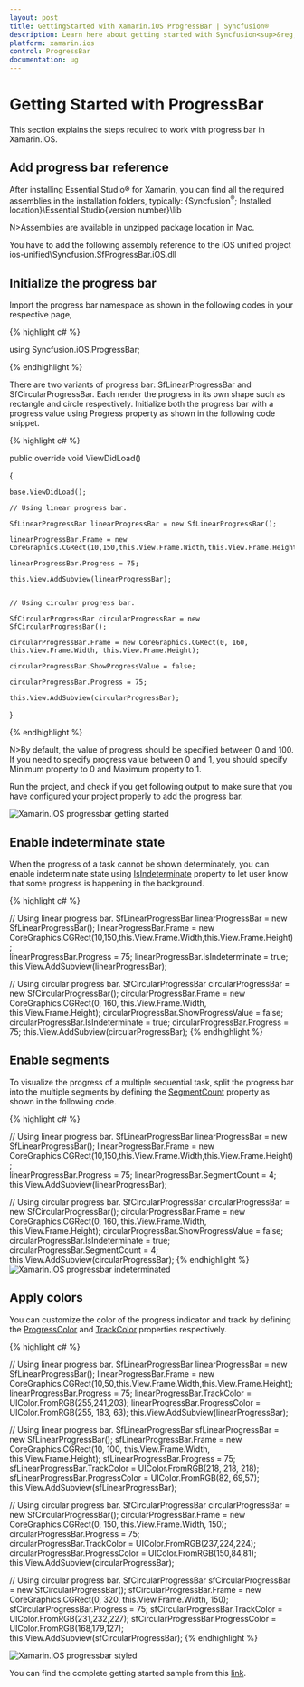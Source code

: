 ```yaml
---
layout: post
title: GettingStarted with Xamarin.iOS ProgressBar | Syncfusion®
description: Learn here about getting started with Syncfusion<sup>&reg;</sup>; Xamarin ProgressBar (Progress Bar) control, its elements and more.
platform: xamarin.ios
control: ProgressBar
documentation: ug
---
```



# Getting Started with ProgressBar

This section explains the steps required to work with progress bar in Xamarin.iOS.

## Add progress bar reference

After installing Essential Studio® for Xamarin, you can find all the required assemblies in the installation folders, typically:
{Syncfusion<sup>&reg;</sup>; Installed location}\Essential Studio{version number}\lib

N>Assemblies are available in unzipped package location in Mac.

You have to add the following assembly reference to the iOS unified project
ios-unified\Syncfusion.SfProgressBar.iOS.dll

## Initialize the progress bar

Import the progress bar namespace as shown in the following codes in your respective page,

{% highlight c# %}

using Syncfusion.iOS.ProgressBar;

{% endhighlight %}

There are two variants of progress bar: SfLinearProgressBar and SfCircularProgressBar. Each render the progress in its own shape such as rectangle and circle respectively. Initialize both the progress bar with a progress value using Progress property as shown in the following code snippet.

{% highlight c# %}


public override void ViewDidLoad()

{

    base.ViewDidLoad();

    // Using linear progress bar. 

    SfLinearProgressBar linearProgressBar = new SfLinearProgressBar();

    linearProgressBar.Frame = new CoreGraphics.CGRect(10,150,this.View.Frame.Width,this.View.Frame.Height);            

    linearProgressBar.Progress = 75;

    this.View.AddSubview(linearProgressBar);


    // Using circular progress bar.

    SfCircularProgressBar circularProgressBar = new SfCircularProgressBar();

    circularProgressBar.Frame = new CoreGraphics.CGRect(0, 160, this.View.Frame.Width, this.View.Frame.Height);

    circularProgressBar.ShowProgressValue = false;

    circularProgressBar.Progress = 75;

    this.View.AddSubview(circularProgressBar);            

}

{% endhighlight %}
 

N>By default, the value of progress should be specified between 0 and 100. If you need to specify progress value between 0 and 1, you should specify Minimum property to 0 and Maximum property to 1.

Run the project, and check if you get following output to make sure that you have configured your project properly to add the progress bar.

![Xamarin.iOS progressbar getting started](overview_images/progressbar.png)


## Enable indeterminate state

When the progress of a task cannot be shown determinately, you can enable indeterminate state using [IsIndeterminate](https://help.syncfusion.com/cr/xamarin-ios/Syncfusion.iOS.ProgressBar.ProgressBarBase.html#Syncfusion_iOS_ProgressBar_ProgressBarBase_IsIndeterminate) property to let user know that some progress is happening in the background.


{% highlight c# %}

// Using linear progress bar. 
SfLinearProgressBar linearProgressBar = new SfLinearProgressBar();
linearProgressBar.Frame = new CoreGraphics.CGRect(10,150,this.View.Frame.Width,this.View.Frame.Height);            
linearProgressBar.Progress = 75;
linearProgressBar.IsIndeterminate = true;
this.View.AddSubview(linearProgressBar);

// Using circular progress bar.
SfCircularProgressBar circularProgressBar = new SfCircularProgressBar();
circularProgressBar.Frame = new CoreGraphics.CGRect(0, 160, this.View.Frame.Width, this.View.Frame.Height);
circularProgressBar.ShowProgressValue = false;
circularProgressBar.IsIndeterminate = true;
circularProgressBar.Progress = 75;
this.View.AddSubview(circularProgressBar);
{% endhighlight %}


## Enable segments

To visualize the progress of a multiple sequential task, split the progress bar into the multiple segments by defining the [SegmentCount](https://help.syncfusion.com/cr/xamarin-ios/Syncfusion.iOS.ProgressBar.ProgressBarBase.html#Syncfusion_iOS_ProgressBar_ProgressBarBase_SegmentCount) property as shown in the following code.

{% highlight c# %}

// Using linear progress bar. 
SfLinearProgressBar linearProgressBar = new SfLinearProgressBar();
linearProgressBar.Frame = new CoreGraphics.CGRect(10,150,this.View.Frame.Width,this.View.Frame.Height);            
linearProgressBar.Progress = 75;
linearProgressBar.SegmentCount = 4;
this.View.AddSubview(linearProgressBar);

// Using circular progress bar.
SfCircularProgressBar circularProgressBar = new SfCircularProgressBar();
circularProgressBar.Frame = new CoreGraphics.CGRect(0, 160, this.View.Frame.Width, this.View.Frame.Height);
circularProgressBar.ShowProgressValue = false;
circularProgressBar.IsIndeterminate = true;
circularProgressBar.SegmentCount = 4;
this.View.AddSubview(circularProgressBar); 
{% endhighlight %}
![Xamarin.iOS progressbar indeterminated](overview_images/indeterminate.png)


## Apply colors

You can customize the color of the progress indicator and track by defining the [ProgressColor](https://help.syncfusion.com/cr/xamarin-ios/Syncfusion.iOS.ProgressBar.ProgressBarBase.html#Syncfusion_iOS_ProgressBar_ProgressBarBase_ProgressColor) and [TrackColor](https://help.syncfusion.com/cr/xamarin-ios/Syncfusion.iOS.ProgressBar.ProgressBarBase.html#Syncfusion_iOS_ProgressBar_ProgressBarBase_TrackColor) properties respectively.

{% highlight c# %}

// Using linear progress bar. 
SfLinearProgressBar linearProgressBar = new SfLinearProgressBar();
linearProgressBar.Frame = new CoreGraphics.CGRect(10,50,this.View.Frame.Width,this.View.Frame.Height);            
linearProgressBar.Progress = 75;
linearProgressBar.TrackColor = UIColor.FromRGB(255,241,203);
linearProgressBar.ProgressColor = UIColor.FromRGB(255, 183, 63);
this.View.AddSubview(linearProgressBar);

// Using linear progress bar. 
SfLinearProgressBar sfLinearProgressBar = new SfLinearProgressBar();
sfLinearProgressBar.Frame = new CoreGraphics.CGRect(10, 100, this.View.Frame.Width, this.View.Frame.Height);
sfLinearProgressBar.Progress = 75;
sfLinearProgressBar.TrackColor = UIColor.FromRGB(218, 218, 218);
sfLinearProgressBar.ProgressColor = UIColor.FromRGB(82, 69,57);
this.View.AddSubview(sfLinearProgressBar);

// Using circular progress bar.
SfCircularProgressBar circularProgressBar = new SfCircularProgressBar();
circularProgressBar.Frame = new CoreGraphics.CGRect(0, 150, this.View.Frame.Width, 150);
circularProgressBar.Progress = 75;                
circularProgressBar.TrackColor = UIColor.FromRGB(237,224,224);
circularProgressBar.ProgressColor = UIColor.FromRGB(150,84,81);
this.View.AddSubview(circularProgressBar);

// Using circular progress bar.
SfCircularProgressBar sfCircularProgressBar = new SfCircularProgressBar();
sfCircularProgressBar.Frame = new CoreGraphics.CGRect(0, 320, this.View.Frame.Width, 150);
sfCircularProgressBar.Progress = 75;
sfCircularProgressBar.TrackColor = UIColor.FromRGB(231,232,227);
sfCircularProgressBar.ProgressColor = UIColor.FromRGB(168,179,127);
this.View.AddSubview(sfCircularProgressBar);
{% endhighlight %}
 
![Xamarin.iOS progressbar styled](overview_images/style.png)


You can find the complete getting started sample from this [link](http://www.syncfusion.com/downloads/support/directtrac/general/ze/ProgressBar_iOS266140402).
